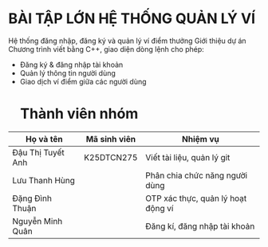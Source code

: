 # BÀI TẬP LỚN HỆ THỐNG QUẢN LÝ VÍ
Hệ thống đăng nhập, đăng ký và quản lý ví điểm thưởng
Giới thiệu dự án
Chương trình viết bằng C++, giao diện dòng lệnh cho phép:
- Đăng ký & đăng nhập tài khoản
- Quản lý thông tin người dùng
- Giao dịch ví điểm giữa các người dùng
  # Thành viên nhóm
| Họ và tên            | Mã sinh viên  | Nhiệm vụ                               |
|----------------------|---------------|----------------------------------------|
| Đậu Thị Tuyết Anh    | K25DTCN275    | Viết tài liệu, quản lý git             |
| Lưu Thanh Hùng       |               | Phân chia chức năng người dùng         |
| Đặng Đình Thuận      |               | OTP xác thực, quản lý hoạt động ví     |
| Nguyễn Minh Quân     |               | Đăng kí, đăng nhập tài khoản           |

